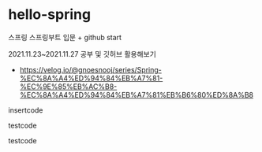 # hello-spring
스프링 스프링부트 입문 + github start

2021.11.23~2021.11.27 공부 및 깃허브 활용해보기
+ https://velog.io/@gnoesnooj/series/Spring-%EC%8A%A4%ED%94%84%EB%A7%81-%EC%9E%85%EB%AC%B8-%EC%8A%A4%ED%94%84%EB%A7%81%EB%B6%80%ED%8A%B8

insertcode

testcode

testcode
